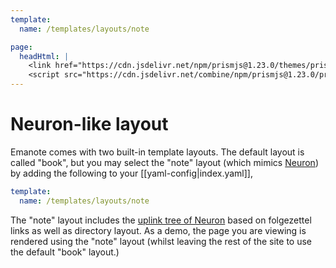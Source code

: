 ```yaml
---
template:
  name: /templates/layouts/note

page:
  headHtml: |
    <link href="https://cdn.jsdelivr.net/npm/prismjs@1.23.0/themes/prism-tomorrow.css" rel="stylesheet" />
    <script src="https://cdn.jsdelivr.net/combine/npm/prismjs@1.23.0/prism.min.js,npm/prismjs@1.23.0/plugins/autoloader/prism-autoloader.min.js"></script>
---
```


# Neuron-like layout

Emanote comes with two built-in template layouts. The default layout is called "book", but you may select the "note" layout (which mimics [Neuron](https://neuron.zettel.page/)) by adding the following to your [[yaml-config|index.yaml]],

```yml
template:
  name: /templates/layouts/note
```

The "note" layout includes the [uplink tree of Neuron](https://neuron.zettel.page/uplink-tree) based on folgezettel links as well as directory layout. As a demo, the page you are viewing is rendered using the "note" layout (whilst leaving the rest of the site to use the default "book" layout.)
